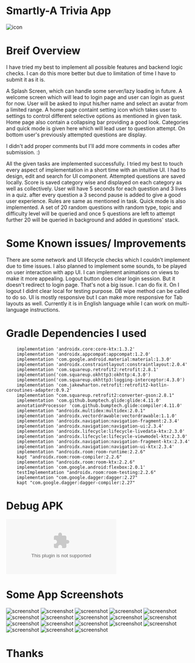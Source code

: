 # Smartly-A Trivia App

![icon](/assets/icon.png)

# Breif Overview

I have tried my best to implement all possible features and backend logic checks. I can do this more better but due to limitation of time I have to submit it as it is.

A Splash Screen, which can handle some server/lazy loading in future.
A welcome screen which will lead to login page and user can login as guest for now. User will be asked to input his/her name and select an avatar from a limited range.
A home page containt setting icon which takes user to settings to control different selective options as mentioned in given task.
Home page also contain a collapsing bar providing a good look. Categories and quick mode is given here which will lead user to question attempt.
On bottom user's previously attempted questions are display.

I didn't add proper comments but I'll add more comments in codes after submission. :)

All the given tasks are implemented successfully. I tried my best to touch every aspect of implementation in a short time with an intuitive UI. I had to design, edit and search for UI component.
Attempted questions are saved locally.
Score is saved category wise and displayed on each category as well as collectively.
User will have 5 seconds for each question and 3 lives in a quiz. after every question a 3 second pause is added to give a good user experience.
Rules are same as mentioned in task.
Quick mode is also implemented. A set of 20 random questions with random type, topic and difficulty level will be queried and once 5 questions are left to attempt further 20 will be queried in background and added in questions' stack.

# Some Known issues/ Improvements

There are some network and UI lifecycle checks which I couldn't implement due to time issues.
I also planned to implement some sounds, to be played on user interaction with app UI.
I can implement animations on views to make it more appealing.
Logout button does clear login session. But it doesn't redirect to login page. That's not a big issue. I can do fix it. On I logout I didnt clear local for testing purpose. DB wipe method can be called to do so.
UI is mostly responsive but I can make more responsive for Tab layouts as well.
Currently it is in English language while I can work on multi-language instructions.

# Gradle Dependencies I used

```
	implementation 'androidx.core:core-ktx:1.3.2'
    implementation 'androidx.appcompat:appcompat:1.2.0'
    implementation 'com.google.android.material:material:1.3.0'
    implementation 'androidx.constraintlayout:constraintlayout:2.0.4'
    implementation 'com.squareup.retrofit2:retrofit:2.8.1'
    implementation('com.squareup.okhttp3:okhttp:4.3.0')
    implementation('com.squareup.okhttp3:logging-interceptor:4.3.0')
    implementation 'com.jakewharton.retrofit:retrofit2-kotlin-coroutines-adapter:0.9.2'
    implementation "com.squareup.retrofit2:converter-gson:2.8.1"
    implementation 'com.github.bumptech.glide:glide:4.11.0'
    annotationProcessor 'com.github.bumptech.glide:compiler:4.11.0'
    implementation "androidx.multidex:multidex:2.0.1"
    implementation 'androidx.vectordrawable:vectordrawable:1.1.0'
    implementation 'androidx.navigation:navigation-fragment:2.3.4'
    implementation 'androidx.navigation:navigation-ui:2.3.4'
    implementation 'androidx.lifecycle:lifecycle-livedata-ktx:2.3.0'
    implementation 'androidx.lifecycle:lifecycle-viewmodel-ktx:2.3.0'
    implementation 'androidx.navigation:navigation-fragment-ktx:2.3.4'
    implementation 'androidx.navigation:navigation-ui-ktx:2.3.4'
    implementation "androidx.room:room-runtime:2.2.6"
    kapt "androidx.room:room-compiler:2.2.6"
    implementation "androidx.room:room-ktx:2.2.6"
    implementation 'com.google.android:flexbox:2.0.1'
    testImplementation "androidx.room:room-testing:2.2.6"
    implementation "com.google.dagger:dagger:2.27"
    kapt "com.google.dagger:dagger-compiler:2.27"
```

# Debug APK

![APP APK](/assets/app-debug.apk)

# Some App Screenshots

![screenshot](/assets/video.gif)
![screenshot](/assets/s1.jpg)
![screenshot](/assets/s2.jpg)
![screenshot](/assets/s3.jpg)
![screenshot](/assets/s4.jpg)
![screenshot](/assets/s5.jpg)
![screenshot](/assets/s6.jpg)
![screenshot](/assets/s7.jpg)
![screenshot](/assets/s8.jpg)
![screenshot](/assets/s9.jpg)
![screenshot](/assets/s10.jpg)
![screenshot](/assets/s11.jpg)
![screenshot](/assets/s12.jpg)
![screenshot](/assets/s13.jpg)
![screenshot](/assets/s14.jpg)
![screenshot](/assets/s15.jpg)
![screenshot](/assets/s16.jpg)
![screenshot](/assets/s17.jpg)

# Thanks
